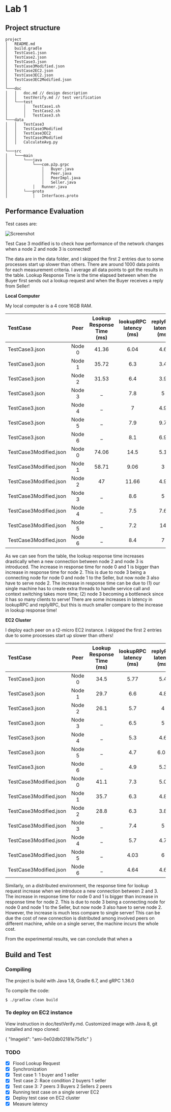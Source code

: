 # Lab 1

## Project structure

```
project
│   README.md
│   build.gradle
│   TestCase1.json
│   TestCase2.json
│   TestCase3.json
│   TestCase3Modified.json
│   TestCase2EC2.json
│   TestCase3EC2.json
│   TestCase3EC2Modified.json
│
└───doc
│   │   doc.md // design description
│   │   testVerify.md // test verification
│   └───test
│       │   TestCase1.sh
│       │   TestCase2.sh
│       │   TestCase3.sh
└───data
│   │   TestCase3
│   │   TestCase3Modified
│   │   TestCase3EC2
│   │   TestCase3Modified
│   │   CalculateAvg.py
│   
└───src
│   └───main
│       └───java
│           └───com.p2p.grpc
│               │   Buyer.java
│               │   Peer.java
│               │   PeerImpl.java
│               │   Seller.java
│           │   Runner.java
│       └───proto
│           │   Interfaces.proto
```

## Performance Evaluation

Test cases are:

![Screenshot](TestCases.png)

Test Case 3 modified is to check how performance of the network changes when a node 2 and node 3 is connected!

The data are in the data folder, and I skipped the first 2 entries due to some processes start up slower than others. 
There are around 1000 data points for each measurement criteria. I average all data points to got the results in the table. 
Lookup Response Time is the time elapsed between when the Buyer first sends out a lookup request and when the Buyer receives a reply from Seller! 

**Local Computer**

My local computer is a 4 core 16GB RAM. 

| TestCase    | Peer   | Lookup Response Time (ms) | lookupRPC latency (ms)  | replyRPC latency (ms)  | buyRPC latency (ms)  |
| :---        |    :----: | :----:  |          :---: | :---: | ---: |
| TestCase3.json  | Node 0    |   41.36     | 6.04  |  4.6  |  3.5  |
| TestCase3.json   | Node 1   |   35.72   |  6.3  |  3.4  |  3.3  |
| TestCase3.json   | Node 2   |   31.53    |  6.4  | 3.9 |  3.5  |
| TestCase3.json   | Node 3   |    _    |  7.8  |  5  |  _  |
| TestCase3.json   | Node 4   |    _    |   7  |  4.9  |  _  |
| TestCase3.json   | Node 5   |    _    |   7.9  |  9.7  |  _  |
| TestCase3.json   | Node 6   |    _    |   8.1  |  6.9  |  _  |
| TestCase3Modified.json  | Node 0    |   74.06     | 14.5  |  5.1  |  3.9  |
| TestCase3Modified.json   | Node 1   |   58.71   |  9.06  |  3  |  3.24  |
| TestCase3Modified.json   | Node 2   |   47    |  11.66  | 4.9 |  3.22  |
| TestCase3Modified.json   | Node 3   |    _    |  8.6  |   5  |  _  |
| TestCase3Modified.json   | Node 4   |    _    |  7.5  |  7.6  |  _  |
| TestCase3Modified.json   | Node 5   |    _    |  7.2  |  14  |  _  |
| TestCase3Modified.json   | Node 6   |    _    |  8.4  |  7  |  _  |

As we can see from the table, the lookup response time increases drastically when a new connection between node 2 and node 3 is introduced. 
The increase in response time for node 0 and 1 is bigger than increase in response time for node 2. This is due to node 3 being a connecting node for node 0 and node 1 to the Seller, but now node 3 also have to serve node 2.
The increase in response time can be due to (1) our single machine has to create extra threads to handle service call and context switching takes more time; (2) node 3 becoming a bottleneck since it has so many clients to serve!
There are some increases in latency in lookupRPC and replyRPC, but this is much smaller compare to the increase in lookup response time!

**EC2 Cluster**

I deploy each peer on a t2-micro EC2 instance. I skipped the first 2 entries due to some processes start up slower than others!

| TestCase    | Peer   | Lookup Response Time (ms) | lookupRPC latency (ms)  | replyRPC latency (ms)  | buyRPC latency (ms)  |
| :---        |    :----: | :----:  |          :---: | :---: | ---: |
| TestCase3.json  | Node 0          |   34.5  | 5.77  |  5.4  |  5.9  |
| TestCase3.json   | Node 1         |   29.7  |  6.6  |  4.8  |  3.9  |
| TestCase3.json   | Node 2         |   26.1  |  5.7  | 4 |  3.9  |
| TestCase3.json   | Node 3         |    _    |  6.5  |  5  |  _  |
| TestCase3.json   | Node 4         |    _    |   5.3 |  4.6  |  _  |
| TestCase3.json   | Node 5         |    _    |   4.7 |  6.04  |  _  |
| TestCase3.json   | Node 6         |    _    |   4.9 |  5.3  |  _  |
| TestCase3Modified.json  | Node 0    |   41.1  | 7.3  |  5.0  |  5.3  |
| TestCase3Modified.json   | Node 1   |   35.7  |  6.3  | 4.8  |  3.6  |
| TestCase3Modified.json   | Node 2   |   28.8  |  6.3  | 3.8 |  3.1  |
| TestCase3Modified.json   | Node 3   |    _    |  7.4  |   5  |  _  |
| TestCase3Modified.json   | Node 4   |    _    |  5.7  |  4.7  |  _  |
| TestCase3Modified.json   | Node 5   |    _    |  4.03  |  6  |  _  |
| TestCase3Modified.json   | Node 6   |    _    |  4.64  |  4.6  |  _  |

Similarly, on a distributed environment, the response time for lookup request increase when we introduce a new connection between 2 and 3.
The increase in response time for node 0 and 1 is bigger than increase in response time for node 2. This is due to node 3 being a connecting node for node 0 and node 1 to the Seller, but now node 3 also have to serve node 2.
However, the increase is much less compare to single server! This can be due the cost of new connection is distributed among involved peers on different machine, 
while on a single server, the machine incurs the whole cost. 

From the experimental results, we can conclude that when a 


## Build and Test

### Compiling

The project is build with Java 1.8, Gradle 6.7, and gRPC 1.36.0

To compile the code:
``` 
$ ./gradlew clean build
```

### To deploy on EC2 instance 

View instruction in doc/testVerify.md. Customized image with Java 8, git installed and repo cloned:

{
"ImageId": "ami-0e02db02181e75d1c"
}

### TODO
- [X] Flood Lookup Request
- [X] Synchronization
- [X] Test case 1: 1 buyer and 1 seller 
- [X] Test case 2: Race condition 2 buyers 1 seller
- [X] Test case 3: 7 peers 3 Buyers 2 Sellers 2 peers
- [X] Running test case on a single server EC2
- [X] Deploy test case on EC2 cluster
- [X] Measure latency